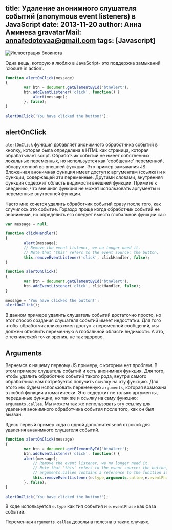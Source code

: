 title: Удаление анонимного слушателя событий (anonymous event listeners) в JavaScript
date: 2013-11-20
author: Анна Аминева
gravatarMail: annafedotovaa@gmail.com
tags: [Javascript]
---

![Иллюстрация блокнота](/blog/images/cub.jpg)

Одна вещь, которую я люблю в JavaScript- это поддержка замыканий 'closure in action'.

```javascript
function alertOnClick(message)
{
	    var btn = document.getElementById('btnAlert');
	    btn.addEventListener('click', function() {
	        alert(message);
	    }, false);
}
 
alertOnClick('You have clicked the button!');
```

## alertOnClick

`alertOnClick` функция добавляет анонимного обработчика событий в 
кнопку, которая была определена в HTML как страница, которая обрабатывает script. Обработчик событий не имеет собственных локальных переменных, но используется как ‘cообщение' переменной, обнаруженной во внешней функции. Это пример замыкания JS. Вложенная анонимная функция имеет доступ к аргументам (ссылка) и к функции, содержащей эти переменные. Другими словами, внутренняя функция содержит область видимости внешней функции. Примите к сведению, что внешняя функция не может использовать аргументы и переменные внутренней функции.

Часто мне хочется удалить обработчик событий сразу после того, как случилось это событие. Гораздо проще когда обработчик событий не анонимный, но определить его следует вместо глобальной функции как:

```javascript
var message = null;
	 
function clickHandler()
{
	    alert(message);
	    // Remove the event listener, we no longer need it.
	    // Note that 'this' refers to the event source: the button.
	    this.removeEventListener('click', clickHandler, false);
}
	 
function alertOnClick()
{
	    var btn = document.getElementById('btnAlert');
	    btn.addEventListener('click', clickHandler, false);
}
	 
message = 'You have clicked the button!';
alertOnClick();
```

В данном примере удалить слушатель событий достаточно просто, но этот способ создания слушателя событий имеет недостатки. Для того чтобы обработчик кликов имел доступ к переменной сообщений, мы должны объявить переменную в глобальной области видимости. А это, с технической точки зрения, не так здорово.

## Arguments

Вернемся к нашему первому JS примеру, с которым нет проблем. В этом примере слушатель событий и есть анонимная функция. Для  того, чтобы удалить обработчик событий такого рода, внутри самого обработчика нам потребуется получить ссылку на эту функцию. Для этого мы будем использовать переменную `arguments`, которая возможна в любой функции атоматически. Это содержит не только аргументы, переданные функции, но так же и ссылку на саму функцию: `arguments.callee`. Мы можем так же использовать эту ссылку для удаления анонимного обработчика события после того, как он был вызван.

Здесь первый пример кода с одной дополнительной строкой для удаления ананимного слушателя событий.

```javascript
function alertOnClick(message)
{
	    var btn = document.getElementById('btnAlert');
	    btn.addEventListener('click', function() {
        alert(message);
	        // Remove the event listener, we no longer need it.
	        // Note that 'this' refers to the event source: the button, and
	        // arguments.callee contains a reference to the function itself.
	        this.removeEventListener(e.type,arguments.callee,e.eventPhase);
	    }, false);
}
	 
alertOnClick('You have clicked the button!');
```

В коде используется `e.type` как тип события и `e.eventPhase` как фаза событий.

Переменная `arguments.callee` довольна полезна в таких случаях.

